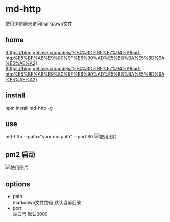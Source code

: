 # md-http
使用浏览器来访问markdown文件
## home
[https://blog.getlove.cn/nodejs/%E4%BD%BF%E7%94%A8md-http%E5%BF%AB%E9%80%9F%E6%90%AD%E5%BB%BA%E5%8D%9A%E5%AE%A2](https://blog.getlove.cn/nodejs/%E4%BD%BF%E7%94%A8md-http%E5%BF%AB%E9%80%9F%E6%90%AD%E5%BB%BA%E5%8D%9A%E5%AE%A2)


## install
npm install md-http -g

## use

md-http --path="your md path" --port 80
![使用图片](https://blog.getlove.cn/img/md-http.gif)

## pm2 启动
![使用图片](https://blog.getlove.cn/img/md-http-pm2.gif)

## options

- path  
markdown文件路径 默认当前目录
- port  
端口号 默认3000



